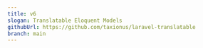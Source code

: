 ```yaml
---
title: v6
slogan: Translatable Eloquent Models
githubUrl: https://github.com/taxionus/laravel-translatable
branch: main
---
```

